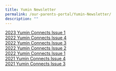 ```yaml
---
title: Yumin Newsletter
permalink: /our-parents-portal/Yumin-Newsletter/
description: ""
---
```


[2023 Yumin Connects Issue 1](/files/yumin%20connects_issue%201%202023%20(pdf)_final_compressed%202.pdf)<br>
[2022 Yumin Connects Issue 4](/files/Yumin%202022%20Newsletter%20Term%204%20-%20Compressed.pdf)<br>
[2022 Yumin Connects Issue 3](/files/Yumin%202022%20Newsletter%20Term%203%20-%20Draft%206-compressed.pdf)<br>
[2022 Yumin Connects Issue 2](/files/Yumin%202022%20Newsletter%20Term%202%20Version%207.pdf)<br>
[2022 Yumin Connects Issue 1](/files/Yumin%202022%20Newsletter%20Term%201%20(Final)%20(220420)%20PG.pdf)<br>
[2021 Yumin Connects Issue 4](/files/2021%20Yumin%20Connects%20Issue%204%20211206%20Cleared.pdf)<br>
[2021 Yumin Connects Issue 3](/files/Yumin%20Connects%20Issue%203%20Updated%2028%20Sep%202021.pdf)